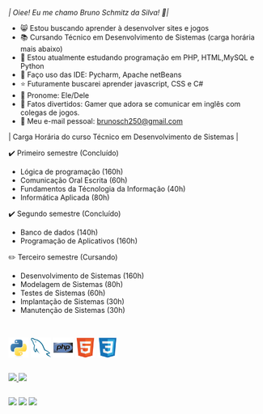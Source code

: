 *| Oiee! Eu me chamo Bruno Schmitz da Silva! 🌺|*

- 😸 Estou buscando aprender à desenvolver sites e jogos
- 📚 Cursando Técnico em Desenvolvimento de Sistemas (carga horária mais abaixo)
- 🌟 Estou atualmente estudando programação em PHP, HTML,MySQL e Python
- 💜 Faço uso das IDE: Pycharm, Apache netBeans
- ⭐️ Futuramente buscarei aprender javascript, CSS e C#
- 🍁 Pronome: Ele/Dele
- 🍒 Fatos divertidos: Gamer que adora se comunicar em inglês com colegas de jogos.
- 💬 Meu e-mail pessoal: brunosch250@gmail.com

| Carga Horária do curso Técnico em Desenvolvimento de Sistemas |

✔️ Primeiro semestre (Concluído)
- Lógica de programação (160h)
- Comunicação Oral Escrita (60h)
- Fundamentos da Técnologia da Informação (40h)
- Informática Aplicada (80h)


✔️ Segundo semestre (Concluído)
- Banco de dados (140h)
- Programação de Aplicativos (160h)


✏️ Terceiro semestre (Cursando)
- Desenvolvimento de Sistemas (160h)
- Modelagem de Sistemas (80h)
- Testes de Sistemas (60h)
- Implantação de Sistemas (30h)
- Manutenção de Sistemas (30h)

##

<div style="display: inline_block"><br>
  <img align="center" height="40" width="40" src="https://raw.githubusercontent.com/devicons/devicon/master/icons/python/python-original.svg">
  <img align="center" height="40" width="40" src="https://raw.githubusercontent.com/devicons/devicon/master/icons/mysql/mysql-original.svg">
  <img align="center" height="40" width="40" src="https://raw.githubusercontent.com/devicons/devicon/master/icons/php/php-original.svg">
  <img align="center" height="40" width="40" src="https://raw.githubusercontent.com/devicons/devicon/master/icons/html5/html5-original.svg">
    <img align="center" height="40" width="40" src="https://raw.githubusercontent.com/devicons/devicon/master/icons/css3/css3-original.svg">
</div>

##

<div align="left">
  <a href="https://github.com/brunoschmitz4">
  <img height="150em" src="https://github-readme-stats.vercel.app/api?username=brunoschmitz4&show_icons=true&theme=dracula&include_all_commits=true&count_private=true"/>
  <img height="150em" src="https://github-readme-stats.vercel.app/api/top-langs/?username=brunoschmitz4&layout=compact&langs_count=7&theme=dracula"/>
</div>

##
<div>
  <a href=https://www.youtube.com/channel/UClCYZrKIBKOG5mvJrgtXoeA target="_blank"><img src="https://img.shields.io/badge/YouTube-FF0000?style=for-the-badge&logo=youtube&logoColor=white" target="_blank"></a>
 <a href=https://discord.gg/7GRWfEd7 target="_blank"><img src="https://img.shields.io/badge/Discord-7289DA?style=for-the-badge&logo=discord&logoColor=white" target="_blank"></a> 
  <a href = "mailto:brunosch250@gmail.com"><img src=https://img.shields.io/badge/Gmail-D14836?style=for-the-badge&logo=gmail&logoColor=white target="_blank"></a>
</div>
